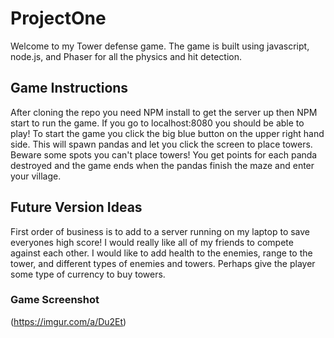 # ProjectOne

Welcome to my Tower defense game. The game is built using javascript, node.js, and Phaser for all the physics and hit detection.

## Game Instructions

After cloning the repo you need NPM install to get the server up then NPM start to run the game. If you go to localhost:8080 you should be able to play! To start the game you click the big blue button on the upper right hand side. This will spawn pandas and let you click the screen to place towers. Beware some spots you can't place towers! You get points for each panda destroyed and the game ends when the pandas finish the maze and enter your village.

## Future Version Ideas

First order of business is to add to a server running on my laptop to save everyones high score! I would really like all of my friends to compete against each other. I would like to add health to the enemies, range to the tower, and different types of enemies and towers. Perhaps give the player some type of currency to buy towers.


### Game Screenshot
(https://imgur.com/a/Du2Et)